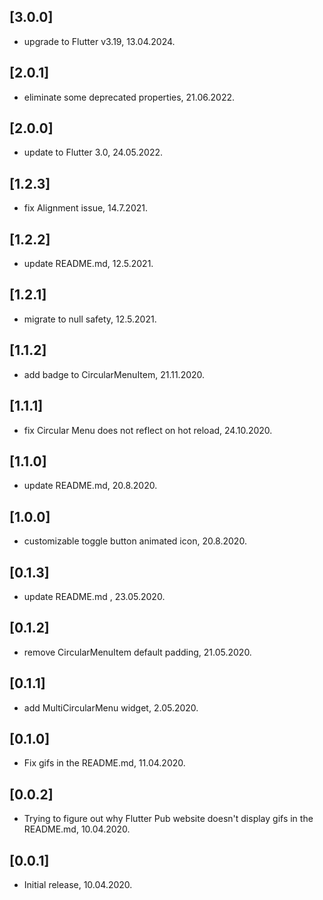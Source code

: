 ## [3.0.0]
- upgrade to Flutter v3.19, 13.04.2024.

## [2.0.1]
- eliminate some deprecated properties, 21.06.2022.
  
## [2.0.0]
- update to Flutter 3.0, 24.05.2022.
  
## [1.2.3]
- fix Alignment issue, 14.7.2021.

## [1.2.2]
- update README.md, 12.5.2021.

## [1.2.1]
- migrate to null safety, 12.5.2021.

## [1.1.2]
- add badge to CircularMenuItem, 21.11.2020.

## [1.1.1]
- fix Circular Menu does not reflect on hot reload, 24.10.2020.

## [1.1.0]
- update README.md, 20.8.2020.

## [1.0.0]
- customizable toggle button animated icon, 20.8.2020.

## [0.1.3]
- update README.md , 23.05.2020.

## [0.1.2]
- remove CircularMenuItem default padding, 21.05.2020.

## [0.1.1]
- add MultiCircularMenu widget, 2.05.2020.

## [0.1.0]
- Fix gifs in the README.md, 11.04.2020.

## [0.0.2]
- Trying to figure out why Flutter Pub website doesn't display gifs in the README.md, 10.04.2020.

## [0.0.1]
- Initial release, 10.04.2020.